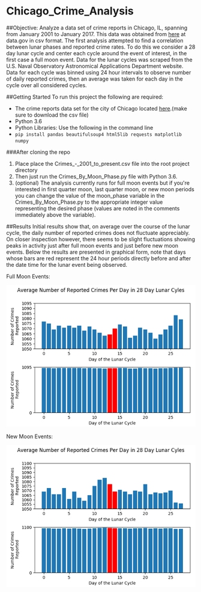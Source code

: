 # Chicago_Crime_Analysis

##Objective:
Analyze a data set of crime reports in Chicago, IL, spanning from January 2001 to January 2017.  This data was obtained from [here](https://catalog.data.gov/dataset/crimes-2001-to-present-398a4) at data.gov in csv format. The first analysis attempted to find a correlation between lunar phases and reported crime rates. To do this we consider a 28 day lunar cycle and center each cycle around the event of interest, in the first case a full moon event. Data for the lunar cycles was scraped from the U.S. Naval Observatory Astronomical Applications Department website. Data for each cycle was binned using 24 hour intervals to observe number of daily reported crimes, then an average was taken for each day in the cycle over all considered cycles.

##Getting Started
To run this project the following are required:
* The crime reports data set for the city of Chicago located [here](https://catalog.data.gov/dataset/crimes-2001-to-present-398a4).(make sure to download the csv file)
* Python 3.6
* Python Libraries: Use the following in the command line 
 * ```pip install pandas beautifulsoup4 html5lib requests matplotlib numpy```

###After cloning the repo 
1. Place place the Crimes_-_2001_to_present.csv file into the root project directory 
2. Then just run the Crimes_By_Moon_Phase.py file with Python 3.6. 
3. (optional) The analysis currently runs for full moon events but if you're interested in first quarter moon, last quarter moon, or new moon periods you can change the value of the moon_phase variable in the Crimes_By_Moon_Phase.py to the appropriate integer value representing the desired phase (values are noted in the comments immediately above the variable).

##Results
Initial results show that, on average over the course of the lunar cycle, the daily number of reported crimes does not fluctuate appreciably. On closer inspection however, there seems to be slight fluctuations showing peaks in activity just after full moon events and just before new moon events. Below the results are presented in graphical form, note that days whose bars are red represent the 24 hour periods directly before and after the date time for the lunar event being observed.

Full Moon Events:

![Full Moon Results](https://github.com/Khivner/Chicago_Crime_Analysis/blob/master/full_moon_results.png?raw=true)

New Moon Events:

![Full Moon Results](https://github.com/Khivner/Chicago_Crime_Analysis/blob/master/new_moon_results.png?raw=true)
